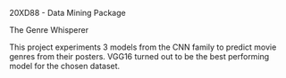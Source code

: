 20XD88 - Data Mining Package

The Genre Whisperer

This project experiments 3 models from the CNN family to predict movie genres from their posters.
VGG16 turned out to be the best performing model for the chosen dataset.
